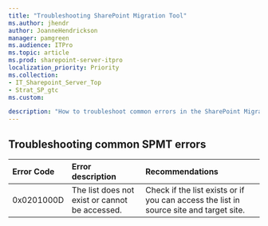 ```yaml
---
title: "Troubleshooting SharePoint Migration Tool"
ms.author: jhendr
author: JoanneHendrickson
manager: pamgreen
ms.audience: ITPro
ms.topic: article
ms.prod: sharepoint-server-itpro
localization_priority: Priority
ms.collection: 
- IT_Sharepoint_Server_Top
- Strat_SP_gtc
ms.custom: 

description: "How to troubleshoot common errors in the SharePoint Migration Tool."
---
```

## Troubleshooting common SPMT errors
|**Error Code**|**Error description**|**Recommendations**|
|:-----|:-----|:-----|
|0x0201000D|The list does not exist or cannot be accessed.|Check if the list exists or if you can access the list in source site and target site.|